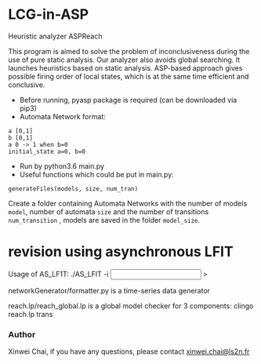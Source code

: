 # LCG-in-ASP

Heuristic analyzer ASPReach

This program is aimed to solve the problem of inconclusiveness during the use of pure static analysis. Our analyzer also avoids global searching. It launches heuristics based on static analysis. ASP-based approach gives possible firing order of local states, which is at the same time efficient and conclusive.

- Before running, pyasp package is required (can be downloaded via pip3)
- Automata Network format:
```
a [0,1]
b [0,1]
a 0 -> 1 when b=0
initial_state a=0, b=0
```
- Run by python3.6 main.py
- Useful functions which could be put in main.py:
```
generateFiles(models, size, num_tran)
```
Create a folder containing Automata Networks with the number of models ```model```, number of automata ```size``` and the number of transitions ```num_transition``` , models are saved in the folder ```model_size```.

# revision using asynchronous LFIT

Usage of AS_LF1T:
	./AS_LFIT -i <input filename> > <output filename>

networkGenerator/formatter.py is a time-series data generator 

reach.lp/reach_global.lp is a global model checker for 3 components: clingo reach.lp trans





### Author
Xinwei Chai, if you have any questions, please contact xinwei.chai@ls2n.fr


